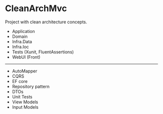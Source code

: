 # CleanArchMvc
Project with clean architecture concepts.
- Application
- Domain
- Infra.Data
- Infra.Ioc
- Tests (Xunit, FluentAssertions)
- WebUI (Front)
---
- AutoMapper
- CQRS
- EF core
- Repository pattern
- DTOs
- Unit Tests
- View Models
- Input Models

